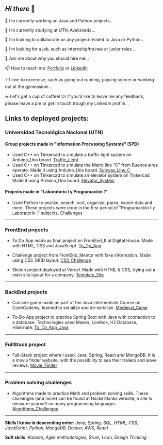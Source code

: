 ## *Hi there* 👋


🔭 I’m currently working on Java and Python projects...

🌱 I’m currently studying at UTN_Avellaneda...

👯 I’m looking to collaborate on any project related to Java or Python...

🤔 I’m looking for a job, such as internship/trainee or junior roles...

💬 Ask me about why you should hire me...

📫 How to reach me: [Portfolio](https://nicolasgh91.github.io/Portfolio) or
[LinkedIn](https://www.linkedin.com/in/nicolashruszczak/)

⚡ I love to excercise, such as going out running, playing soccer or working out at the gymnasium...

☕ Let's get a cup of coffee! Or if you'd like to leave me any feedback, please leave a pm or get in touch trough my LinkedIn profile...


## Links to deployed projects: 


### Universidad Tecnológica Nacional (UTN) 


#### Group projects made in "Information Processing Systems" (SPD)
 * Used C++ on Tinkercad to simulate a traffic light system on Arduino_Uno board. [Traffic_Light](https://github.com/Nicolasgh91/TP-Grupal-Arduino-Semaforo)
 * Used C++ on Tinkercad to simulate the Metro line "C" from Buenos aires operate. Made it using Arduino_Uno board. [Subway_Line_C](https://github.com/Nicolasgh91/TP2-SPD-UTN-Estaciones_Subte)
 * Used C++ on Tinkercad to simulate an elevator system on Tinkercad. Made it using Arduino_Uno board. [Elevator_System](https://github.com/Nicolasgh91/Modelo-Montacargas-SPD-UTN)

#### Projects made in "Laboratorio I y Programación I"
* Used Python to analize, search, sort, organize, parse, export data and more. These projects were done in the first period of "Programación I y Laboratorio I" subjects. [Challenges](https://github.com/Nicolasgh91/UTN-Programacion/tree/main/Cuatrimestre-I/Programaci%C3%B3n-I/Biblioteca)

---
### FrontEnd projects

  + To Do App made as final project on FrontEnd_II at Digital House. Made with HTML, CSS and JavaScript. [To_Do_App](https://github.com/Nicolasgh91/FrontEnd-Projects/tree/main/8.ToDo-App-JavaScript-DigitalHouse) 
   

  + Challenge project from FrontEnd_Mentor with fake information. Made using CSS_GRID layout. [CSS_Challenge](https://nicolasgh91.github.io/Maquetados-FrontEnd-Mentor/)
  

  * Sketch project deployed at Vercel. Made with HTML & CSS, trying out a main site layout for a company. [Template_Site](https://companytemplate.vercel.app/)
   
  
  ---
  ### BackEnd projects
  
  * Console game made as part of the Java Intermediate Course on CodeCademy, learned to serialize and de-serialize. [Medieval_Game](https://github.com/Nicolasgh91/Java-Projects/tree/main/Medieval%20Serialization%20-%20Game%20using%20serializer/MedievalSerialization)
  
  * To-Do App project to practice Spring Boot with Java with connection to a database. Technologies used Maven, Lombok, H2 Database, Hibernate. [To_Do_App_Java](https://github.com/Nicolasgh91/Java-Projects/tree/main/Spring-ToDoApp)
  
  
 ---
 ### FullStack project
 
   *   Full-Stack project where I used: Java, Spring, React and MongoDB. It is a movie finder website, with the possibility to see their trailers and leave reviews. [Movie_Finder](https://github.com/Nicolasgh91/Java-Projects/tree/main/Movie%20App%20-%20Spring:Java:MongoDB:React)
   

---
 ### Problem solving challenges
 
 * Algorithms made to practice Math and problem solving skills. These challenges (and more) can be found at HackerRanks website, a site to measure yourself on many programming languages. [Algorithms_Challenges](https://github.com/Nicolasgh91/Java-Projects/tree/main/Challenges)

---

**Skills I know in descending order**: 
*Java, Spring, SQL, HTML, CSS, JavaScript, Python, MongoDB, Docker, AWS, React*

**Soft skills**:
*Kanban, Agile methodologies, Srum, Lean, Design Thinking*

